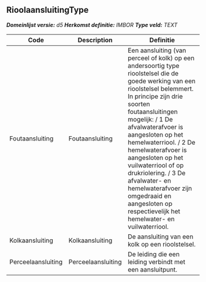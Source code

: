 ﻿## RioolaansluitingType

*__Domeinlijst versie:__ d5*
*__Herkomst definitie:__ IMBOR*
*__Type veld:__ TEXT*

|__Code__ |__Description__ |__Definitie__	|
|	---	|	---	|   ---	| 
| Foutaansluiting | Foutaansluiting | Een aansluiting (van perceel of kolk) op een andersoortig type rioolstelsel die de goede werking van een rioolstelsel belemmert. In principe zijn drie soorten foutaansluitingen mogelijk: / 1 De afvalwaterafvoer is aangesloten op het hemelwaterriool. / 2 De hemelwaterafvoer is aangesloten op het vuilwaterriool of op drukriolering. / 3 De afvalwater- en hemelwaterafvoer zijn omgedraaid en aangesloten op respectievelijk het hemelwater- en vuilwaterriool. |
| Kolkaansluiting | Kolkaansluiting | De aansluiting van een kolk op een rioolstelsel. |
| Perceelaansluiting | Perceelaansluiting | De leiding die een leiding verbindt met een aansluitpunt. |
